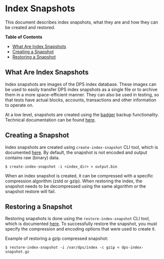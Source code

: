 # Index Snapshots

This document describes index snapshots, what they are and how they can be created and restored.

**Table of Contents**

- [What Are Index Snapshots](#what-are-index-snapshots)
- [Creating a Snapshot](#creating-a-snapshot)
- [Restoring a Snapshot](#restoring-a-snapshot)

## What Are Index Snapshots

Index snapshots are images of the DPS index database.
These images can be used to easily transfer DPS index snapshots as a single file or to archive them in a more space-efficient manner.
They can also be used in testing, so that tests have actual blocks, accounts, transactions and other information to operate on.

At a low level, snapshots are created using the [badger](https://github.com/dgraph-io/badger) backup functionality.
Technical documentation can be found [here](https://pkg.go.dev/github.com/dgraph-io/badger/v2#DB.Backup).

## Creating a Snapshot

Index snapshots are created using `create-index-snapshot` CLI tool, which is documented [here](https://github.com/optakt/flow-dps/blob/master/cmd/create-index-snapshot/README.md).
By default, the snapshot is not encoded and output contains raw (binary) data.

```console
$ create-index-snapshot -i <index_dir> > output.bin
```

When an index snapshot is created, it can be compressed with a specific compression algorithm (zstd or gzip).
When restoring the index, the snapshot needs to be decompressed using the same algorithm or the snapshot restore will fail.

## Restoring a Snapshot

Restoring snapshots is done using the `restore-index-snapshot` CLI tool, which is documented [here](https://github.com/optakt/flow-dps/blob/master/cmd/restore-index-snapshot/README.md).
To successfully restore the snapshot, you must specify the compression and encoding options that were used to create it.

Example of restoring a gzip compressed snapshot:

```console
$ restore-index-snapshot -i /var/dps/index -c gzip < dps-index-snapshot.gz
```
